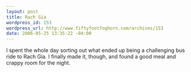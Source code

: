 ```yaml
--- 
layout: post
title: Rach Gia
wordpress_id: 153
wordpress_url: http://www.fiftyfootfoghorn.com/archives/153
date: 2006-05-25 13:35:22 -04:00
---
```

I spent the whole day sorting out what ended up being a challenging bus ride to Rach Gia. I finally made it, though, and found a good meal and crappy room for the night.
